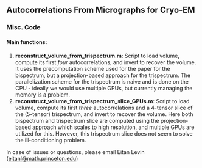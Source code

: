 ## Autocorrelations From Micrographs for Cryo-EM
### Misc. Code

#### Main functions:

1. **reconstruct_volume_from_trispectrum.m**: Script to load volume, compute its first $four$ autocorrelations, and invert to recover 
the volume. It uses the precomputation scheme used for the paper for the bispectrum, but a projection-based approach for the trispectrum. 
The parallelization scheme for the trispectrum is naive and is done on the CPU - ideally we would use multiple GPUs, but currently managing the memory is a problem.
2. **reconstruct_volume_from_trispectrum_slice_GPUs.m**: Script to load volume, compute its first $three$ autocorrelations and a 4-tensor slice of the (5-tensor) trispectrum, 
and invert to recover the volume. Here both bispectrum and trispectrum slice are computed using the projection-based approach which scales to high resolution, and multiple GPUs are
utilized for this. However, this trispectrum slice does not seem to solve the ill-conditioning problem.

In case of issues or questions, please email Eitan Levin (eitanl@math.princeton.edu)
